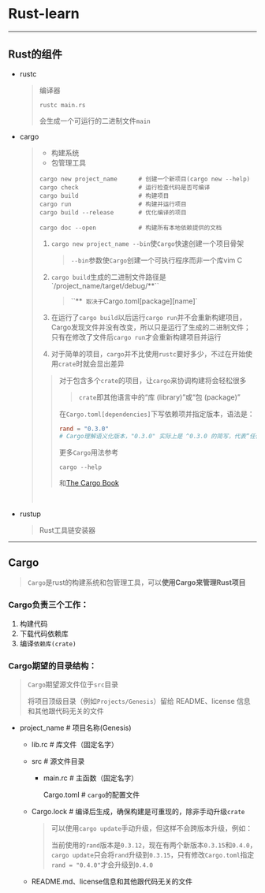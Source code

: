 # Rust-learn

---

## Rust的组件

* rustc

  > 编译器
  >
  > ```shell
  > rustc main.rs
  > ```
  >
  > 会生成一个可运行的二进制文件`main`

* cargo

  > - 构建系统
  > - 包管理工具
  >
  > ```shell
  > cargo new project_name		# 创建一个新项目(cargo new --help)
  > cargo check					# 运行检查代码是否可编译
  > cargo build					# 构建项目
  > cargo run					# 构建并运行项目
  > cargo build --release		# 优化编译的项目
  > 
  > cargo doc --open			# 构建所有本地依赖提供的文档
  > ```
  >
  > 1. `cargo new project_name --bin`使`Cargo`快速创建一个项目骨架
  >
  >    > `--bin`参数使`Cargo`创建一个可执行程序而非一个库vim C	
  >
  > 2. `cargo build`生成的二进制文件路径是`/project_name/target/debug/**``
  >
  >    > ``**` 取决于`Cargo.toml[package][name]`
  >
  > 3. 在运行了`cargo build`以后运行`cargo run`并不会重新构建项目，Cargo发现文件并没有改变，所以只是运行了生成的二进制文件；只有在修改了文件后`cargo run`才会重新构建项目并运行
  >
  >
  > 4. 对于简单的项目，`cargo`并不比使用`rustc`要好多少，不过在开始使用`crate`时就会显出差异
  >
  > > 对于包含多个`crate`的项目，让`cargo`来协调构建将会轻松很多
  > >
  > > > `crate`即其他语言中的“库 (library)”或“包 (package)”
  > >
  > > 在`Cargo.toml[dependencies]`下写依赖项并指定版本，语法是：
  > >
  > > ```toml
  > > rand = "0.3.0"
  > > # Cargo理解语义化版本，"0.3.0" 实际上是 ^0.3.0 的简写，代表“任何兼容0.3.0的版本”；rand = "=0.3.0" 精确指定版本号；也可以指定版本范围；
  > > ```
  > >
  > > 更多`Cargo`用法参考
  > >
  > > ```shell
  > > cargo --help
  > > ```
  > >
  > > 和[The Cargo Book](https://doc.rust-lang.org/cargo/)
  >
  > ​	

* rustup

  > Rust工具链安装器

---

## Cargo

> `Cargo`是rust的构建系统和包管理工具，可以**使用Cargo来管理Rust项目**

### Cargo负责三个工作：

1. 构建代码
2. 下载代码依赖库
3. 编译`依赖库(crate)`

### Cargo期望的目录结构：

> `Cargo`期望源文件位于`src`目录
>
> 将项目顶级目录（例如`Projects/Genesis`）留给 README、license 信息和其他跟代码无关的文件

* project_name		# 项目名称(Genesis)

  * lib.rc		 # 库文件（固定名字）

  * src                    # 源文件目录

    * main.rc	  # 主函数（固定名字）

  		Cargo.toml	 # `cargo`的配置文件

  * Cargo.lock        # 编译后生成，确保构建是可重现的，除非手动升级`crate`

    > 可以使用`cargo update`手动升级，但这样不会跨版本升级，例如：
    >
    > 当前使用的`rand`版本是`0.3.12`，现在有两个新版本`0.3.15`和`0.4.0`，`cargo update`只会将`rand`升级到`0.3.15`，只有修改`Cargo.toml`指定`rand = "0.4.0"`才会升级到`0.4.0`

  * README.md、license信息和其他跟代码无关的文件

